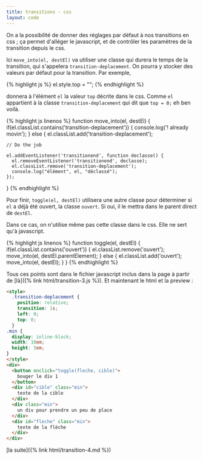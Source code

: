 ```yaml
---
title: transitions - css
layout: code
---
```

<script src="{% link html/transition-3.js %}" type="text/javascript"></script>

On a la possibilité de donner des réglages par défaut à nos transitions en css ;
ça permet d'alléger le javascript, et de contrôler les paramètres de la
transition depuis le css.

Ici `move_into(el, destEl)` va utiliser une classe qui durera le temps de la
transition, qui s'appelera `transition-deplacement`. On pourra y stocker des
valeurs par défaut pour la transition. Par exemple,

{% highlight js %}
  el.style.top = "";
{% endhighlight %}

donnera à l'élément `el` la valeur `top` décrite dans le css. Comme `el`
appartient à la classe `transition-deplacement` qui dit que `top = 0;` eh ben
voilà.

{% highlight js linenos %}
function move_into(el, destEl) {
  if(el.classList.contains('transition-deplacement')) {
    console.log('! already movin');
  } else {
    el.classList.add('transition-deplacement');

    // Do the job

    el.addEventListener('transitionend', function declasse() {
      el.removeEventListener('transitionend', declasse);
      el.classList.remove('transition-deplacement');
      console.log("élément", el, "déclassé");
    });
  }
{% endhighlight %}

Pour finir, `toggle(el, destEl)` utilisera une autre classe pour déterminer si
`el` a déjà été ouvert, la classe `ouvert`. Si oui, il le mettra dans le parent
direct de `destEl`.

Dans ce cas, on n'utilise même pas cette classe dans le css. Elle ne sert qu'à
javascript.

{% highlight js linenos %}
function toggle(el, destEl) {
  if(el.classList.contains('ouvert')) {
    el.classList.remove('ouvert');
    move_into(el, destEl.parentElement);
  } else {
    el.classList.add('ouvert');
    move_into(el, destEl);
  }
}
{% endhighlight %}

Tous ces points sont dans le fichier javascript inclus dans la page à partir de
[là]({% link html/transition-3.js %}). Et maintenant le html et la preview :

``` html
<style>
  .transition-deplacement {
    position: relative;
    transition: 1s;
    left: 0;
    top: 0;
  }
.min {
  display: inline-block;
  width: 10em;
  height: 5em;
}
</style>
<div>
  <button onclick="toggle(fleche, cible)">
    bouger le div 1
  </button>
  <div id="cible" class="min">
    texte de la cible
  </div>
  <div class="min">
    un div pour prendre un peu de place
  </div>
  <div id="fleche" class="min">
    texte de la flèche
  </div>
</div>
```
[la suite]({% link html/transition-4.md %})

